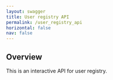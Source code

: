 ```yaml
---
layout: swagger
title: User registry API
permalink: /user_registry_api
horizontal: false
nav: false
---
```


## Overview

This is an interactive API for user registry. 
